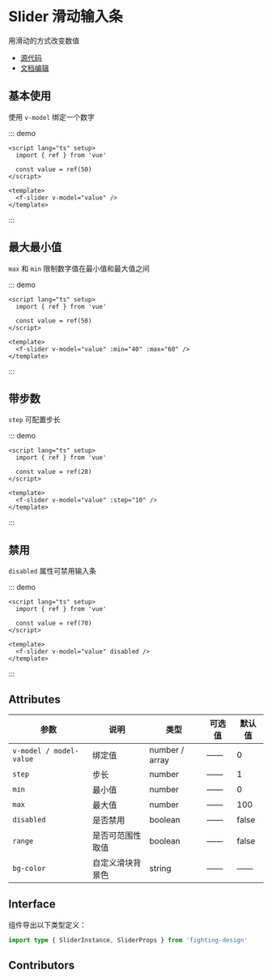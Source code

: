 # Slider 滑动输入条

用滑动的方式改变数值

- [源代码](https://github.com/FightingDesign/fighting-design/tree/master/packages/fighting-design/slider)
- [文档编辑](https://github.com/FightingDesign/fighting-design/blob/master/docs/docs/components/slider.md)

## 基本使用

使用 `v-model` 绑定一个数字

::: demo

```vue
<script lang="ts" setup>
  import { ref } from 'vue'

  const value = ref(50)
</script>

<template>
  <f-slider v-model="value" />
</template>
```

:::

## 最大最小值

`max` 和 `min` 限制数字值在最小值和最大值之间

::: demo

```vue
<script lang="ts" setup>
  import { ref } from 'vue'

  const value = ref(50)
</script>

<template>
  <f-slider v-model="value" :min="40" :max="60" />
</template>
```

:::

## 带步数

`step` 可配置步长

::: demo

```vue
<script lang="ts" setup>
  import { ref } from 'vue'

  const value = ref(20)
</script>

<template>
  <f-slider v-model="value" :step="10" />
</template>
```

:::

## 禁用

`disabled` 属性可禁用输入条

::: demo

```vue
<script lang="ts" setup>
  import { ref } from 'vue'

  const value = ref(70)
</script>

<template>
  <f-slider v-model="value" disabled />
</template>
```

:::

## Attributes

| 参数                    | 说明             | 类型           | 可选值 | 默认值 |
| ----------------------- | ---------------- | -------------- | ------ | ------ |
| `v-model / model-value` | 绑定值           | number / array | ——     | 0      |
| `step`                  | 步长             | number         | ——     | 1      |
| `min`                   | 最小值           | number         | ——     | 0      |
| `max`                   | 最大值           | number         | ——     | 100    |
| `disabled`              | 是否禁用         | boolean        | ——     | false  |
| `range`                 | 是否可范围性取值 | boolean        | ——     | false  |
| `bg-color`              | 自定义滑块背景色 | string         | ——     | ——     |

## Interface

组件导出以下类型定义：

```ts
import type { SliderInstance, SliderProps } from 'fighting-design'
```

## Contributors

<a href="https://github.com/Tyh2001" target="_blank">
  <f-avatar round src="https://avatars.githubusercontent.com/u/73180970?v=4" />
</a>

<a href="https://github.com/long-life233" target="_blank">
  <f-avatar round src="https://avatars.githubusercontent.com/u/77321887?v=4" />
</a>
